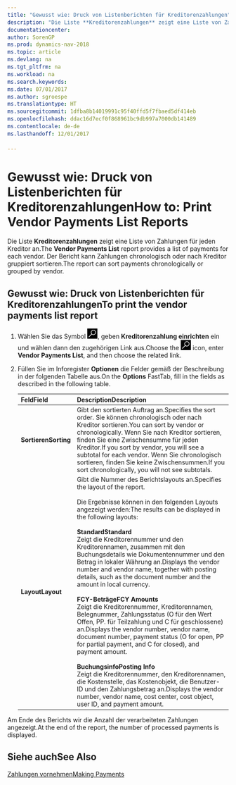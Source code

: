 ```yaml
---
title: "Gewusst wie: Druck von Listenberichten für Kreditorenzahlungen"
description: "Die Liste **Kreditorenzahlungen** zeigt eine Liste von Zahlungen für jeden Kreditor an. Der Bericht kann Zahlungen chronologisch oder nach Kreditor gruppiert sortieren."
documentationcenter: 
author: SorenGP
ms.prod: dynamics-nav-2018
ms.topic: article
ms.devlang: na
ms.tgt_pltfrm: na
ms.workload: na
ms.search.keywords: 
ms.date: 07/01/2017
ms.author: sgroespe
ms.translationtype: HT
ms.sourcegitcommit: 1dfba8b14019991c95f40ffd5f7fbaed5df414eb
ms.openlocfilehash: ddac16d7ecf0f868961bc9db997a7000db141489
ms.contentlocale: de-de
ms.lasthandoff: 12/01/2017

---
```

# <a name="how-to-print-vendor-payments-list-reports"></a><span data-ttu-id="92c92-104">Gewusst wie: Druck von Listenberichten für Kreditorenzahlungen</span><span class="sxs-lookup"><span data-stu-id="92c92-104">How to: Print Vendor Payments List Reports</span></span>
<span data-ttu-id="92c92-105">Die Liste **Kreditorenzahlungen** zeigt eine Liste von Zahlungen für jeden Kreditor an.</span><span class="sxs-lookup"><span data-stu-id="92c92-105">The **Vendor Payments List** report provides a list of payments for each vendor.</span></span> <span data-ttu-id="92c92-106">Der Bericht kann Zahlungen chronologisch oder nach Kreditor gruppiert sortieren.</span><span class="sxs-lookup"><span data-stu-id="92c92-106">The report can sort payments chronologically or grouped by vendor.</span></span>  

## <a name="to-print-the-vendor-payments-list-report"></a><span data-ttu-id="92c92-107">Gewusst wie: Druck von Listenberichten für Kreditorenzahlungen</span><span class="sxs-lookup"><span data-stu-id="92c92-107">To print the vendor payments list report</span></span>  

1.  <span data-ttu-id="92c92-108">Wählen Sie das Symbol ![Nach Seite oder Bericht suchen](../../media/ui-search/search_small.png "Symbol Nach Seite oder Bericht suchen"), geben **Kreditorenzahlung einrichten** ein und wählen dann den zugehörigen Link aus.</span><span class="sxs-lookup"><span data-stu-id="92c92-108">Choose the ![Search for Page or Report](../../media/ui-search/search_small.png "Search for Page or Report icon") icon, enter **Vendor Payments List**, and then choose the related link.</span></span>  
2.  <span data-ttu-id="92c92-109">Füllen Sie im Inforegister **Optionen** die Felder gemäß der Beschreibung in der folgenden Tabelle aus.</span><span class="sxs-lookup"><span data-stu-id="92c92-109">On the **Options** FastTab, fill in the fields as described in the following table.</span></span>  

    |<span data-ttu-id="92c92-110">Feld</span><span class="sxs-lookup"><span data-stu-id="92c92-110">Field</span></span>|<span data-ttu-id="92c92-111">Description</span><span class="sxs-lookup"><span data-stu-id="92c92-111">Description</span></span>|  
    |---------------------------------|---------------------------------------|  
    |<span data-ttu-id="92c92-112">**Sortieren**</span><span class="sxs-lookup"><span data-stu-id="92c92-112">**Sorting**</span></span>|<span data-ttu-id="92c92-113">Gibt den sortierten Auftrag an.</span><span class="sxs-lookup"><span data-stu-id="92c92-113">Specifies the sort order.</span></span> <span data-ttu-id="92c92-114">Sie können chronologisch oder nach Kreditor sortieren.</span><span class="sxs-lookup"><span data-stu-id="92c92-114">You can sort by vendor or chronologically.</span></span> <span data-ttu-id="92c92-115">Wenn Sie nach Kreditor sortieren, finden Sie eine Zwischensumme für jeden Kreditor.</span><span class="sxs-lookup"><span data-stu-id="92c92-115">If you sort by vendor, you will see a subtotal for each vendor.</span></span> <span data-ttu-id="92c92-116">Wenn Sie chronologisch sortieren, finden Sie keine Zwischensummen.</span><span class="sxs-lookup"><span data-stu-id="92c92-116">If you sort chronologically, you will not see subtotals.</span></span>|  
    |<span data-ttu-id="92c92-117">**Layout**</span><span class="sxs-lookup"><span data-stu-id="92c92-117">**Layout**</span></span>|<span data-ttu-id="92c92-118">Gibt die Nummer des Berichtslayouts an.</span><span class="sxs-lookup"><span data-stu-id="92c92-118">Specifies the layout of the report.</span></span><br /><br /> <span data-ttu-id="92c92-119">Die Ergebnisse können in den folgenden Layouts angezeigt werden:</span><span class="sxs-lookup"><span data-stu-id="92c92-119">The results can be displayed in the following layouts:</span></span><br /><br /> <span data-ttu-id="92c92-120">**Standard**</span><span class="sxs-lookup"><span data-stu-id="92c92-120">**Standard**</span></span><br /> <span data-ttu-id="92c92-121">Zeigt die Kreditorennummer und den Kreditorennamen, zusammen mit den Buchungsdetails wie Dokumentennummer und den Betrag in lokaler Währung an.</span><span class="sxs-lookup"><span data-stu-id="92c92-121">Displays the vendor number and vendor name, together with posting details, such as the document number and the amount in local currency.</span></span><br /><br /> <span data-ttu-id="92c92-122">**FCY-Beträge**</span><span class="sxs-lookup"><span data-stu-id="92c92-122">**FCY Amounts**</span></span><br /> <span data-ttu-id="92c92-123">Zeigt die Kreditorennummer, Kreditorennamen, Belegnummer, Zahlungsstatus (O für den Wert Offen, PP. für Teilzahlung und C für geschlossene) an.</span><span class="sxs-lookup"><span data-stu-id="92c92-123">Displays the vendor number, vendor name, document number, payment status (O for open, PP for partial payment, and C for closed), and payment amount.</span></span><br /><br /> <span data-ttu-id="92c92-124">**Buchungsinfo**</span><span class="sxs-lookup"><span data-stu-id="92c92-124">**Posting Info**</span></span><br /> <span data-ttu-id="92c92-125">Zeigt die Kreditorennummer, den Kreditorennamen, die Kostenstelle, das Kostenobjekt, die Benutzer-ID und den Zahlungsbetrag an.</span><span class="sxs-lookup"><span data-stu-id="92c92-125">Displays the vendor number, vendor name, cost center, cost object, user ID, and payment amount.</span></span>|  

 <span data-ttu-id="92c92-126">Am Ende des Berichts wir die Anzahl der verarbeiteten Zahlungen angezeigt.</span><span class="sxs-lookup"><span data-stu-id="92c92-126">At the end of the report, the number of processed payments is displayed.</span></span>  

## <a name="see-also"></a><span data-ttu-id="92c92-127">Siehe auch</span><span class="sxs-lookup"><span data-stu-id="92c92-127">See Also</span></span>  
[<span data-ttu-id="92c92-128">Zahlungen vornehmen</span><span class="sxs-lookup"><span data-stu-id="92c92-128">Making Payments</span></span>](../../payables-make-payments.md)

